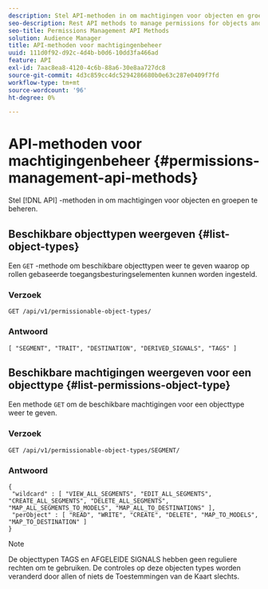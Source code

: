 ```yaml
---
description: Stel API-methoden in om machtigingen voor objecten en groepen te beheren.
seo-description: Rest API methods to manage permissions for objects and groups.
seo-title: Permissions Management API Methods
solution: Audience Manager
title: API-methoden voor machtigingenbeheer
uuid: 111d0f92-d92c-4d4b-b0d6-10dd3fa466ad
feature: API
exl-id: 7aac8ea8-4120-4c6b-88a6-30e8aa727dc8
source-git-commit: 4d3c859cc4dc5294286680b0e63c287e0409f7fd
workflow-type: tm+mt
source-wordcount: '96'
ht-degree: 0%

---
```


# API-methoden voor machtigingenbeheer {#permissions-management-api-methods}

Stel [!DNL API] -methoden in om machtigingen voor objecten en groepen te beheren.

<!-- c_rest_api_perm_man.xml -->

## Beschikbare objecttypen weergeven {#list-object-types}

Een `GET` -methode om beschikbare objecttypen weer te geven waarop op rollen gebaseerde toegangsbesturingselementen kunnen worden ingesteld.

<!-- r_rest_api_perm_list.xml -->

### Verzoek

`GET /api/v1/permissionable-object-types/`

### Antwoord

```
[ "SEGMENT", "TRAIT", "DESTINATION", "DERIVED_SIGNALS", "TAGS" ]
```

## Beschikbare machtigingen weergeven voor een objecttype {#list-permissions-object-type}

Een methode `GET` om de beschikbare machtigingen voor een objecttype weer te geven.

<!-- r_rest_api_perm_list_perms.xml -->

### Verzoek

`GET /api/v1/permissionable-object-types/SEGMENT/`

### Antwoord

```
{ 
 "wildcard" : [ "VIEW_ALL_SEGMENTS", "EDIT_ALL_SEGMENTS", "CREATE_ALL_SEGMENTS", "DELETE_ALL_SEGMENTS", "MAP_ALL_SEGMENTS_TO_MODELS", "MAP_ALL_TO_DESTINATIONS" ], 
 "perObject" : [ "READ", "WRITE", "CREATE", "DELETE", "MAP_TO_MODELS", "MAP_TO_DESTINATION" ]
}
```

>[!NOTE]
>
>De objecttypen TAGS en AFGELEIDE SIGNALS hebben geen reguliere rechten om te gebruiken. De controles op deze objecten types worden veranderd door allen of niets de Toestemmingen van de Kaart slechts.
